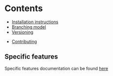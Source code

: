 # Contents
 * [Installation instructions](install.md)
 * [Branching model](branching.md)
 * [Versioning](versioning.md)
<!-- * [Usage](usage.md) -->
 * [Contributing](contributing.md)
<!-- * [Credits](credits.md) -->

## Specific features
Specific features documentation can be found [here](features/README.md)
